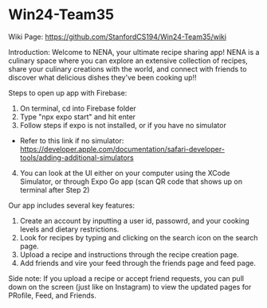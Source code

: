 # Win24-Team35

Wiki Page: https://github.com/StanfordCS194/Win24-Team35/wiki

Introduction:
Welcome to NENA, your ultimate recipe sharing app! NENA is a culinary space where you can explore an extensive collection of recipes, share your culinary creations with the world, and connect with friends to discover what delicious dishes they've been cooking up!!

Steps to open up app with Firebase:

1. On terminal, cd into Firebase folder
2. Type "npx expo start" and hit enter
3. Follow steps if expo is not installed, or if you have no simulator

- Refer to this link if no simulator: https://developer.apple.com/documentation/safari-developer-tools/adding-additional-simulators

4. You can look at the UI either on your computer using the XCode Simulator, or through Expo Go app (scan QR code that shows up on terminal after Step 2)

Our app includes several key features:

1. Create an account by inputting a user id, passowrd, and your cooking levels and dietary restrictions.
2. Look for recipes by typing and clicking on the search icon on the search page.
3. Upload a recipe and instructions through the recipe creation page.
4. Add friends and vire your feed through the friends page and feed page.

Side note: If you upload a recipe or accept friend requests, you can pull down on the screen (just like on Instagram) to view the updated pages for PRofile, Feed, and Friends.
